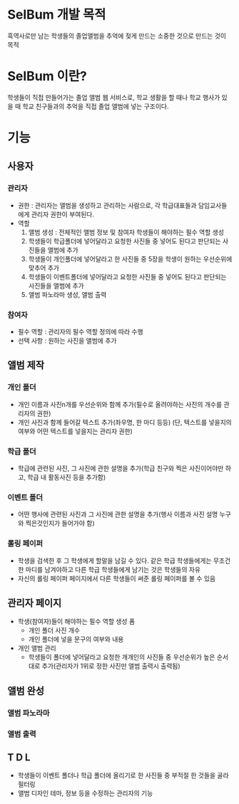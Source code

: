 # SelBum 개발 목적
흑역사로만 남는 학생들의 졸업앨범을 추억에 젖게 만드는 소중한 것으로 만드는 것이 목적

# SelBum 이란?
학생들이 직접 만들어가는 졸업 앨범 웹 서비스로, 학교 생활을 할 때나 학교 행사가 있을 때 학교 친구들과의 추억을 직접 졸업 앨범에 넣는 구조이다. 


# 기능
## 사용자
### 관리자
- 권한 : 관리자는 앨범을 생성하고 관리하는 사람으로, 각 학급대표들과 담임교사들 에게 관리자 권한이 부여된다.  
- 역할
  1. 앨범 생성 : 전체적인 앨범 정보 및 참여자 학생들이 해야하는 필수 역할 생성
  2. 학생들이 학급폴더에 넣어달라고 요청한 사진들 중 넣어도 된다고 판단되는 사진들을 앨범에 추가
  3. 학생들이 개인폴더에 넣어달라고 한 사진들 중 5장을 학생이 원하는 우선순위에 맞추어 추가
  4. 학생들이 이벤트폴더에 넣어달라고 요청한 사진들 중 넣어도 된다고 판단되는 사진들을 앨범에 추가
  5. 앨범 파노라마 생성, 앨범 출력
### 참여자
- 필수 역할 : 관리자의 필수 역할 정의에 따라 수행
- 선택 사항 : 원하는 사진을 앨범에 추가

## 앨범 제작
### 개인 폴더
- 개인 이름과 사진n개를 우선순위와 함께 추가(필수로 올려야하는 사진의 개수를 관리자의 권한) 
- 개인 사진과 함께 들어갈 텍스트 추가(좌우명, 한 마디 등등) (단, 텍스트를 넣을지의 여부와 어떤 텍스트를 넣을지는 관리자 권한)
### 학급 폴더
- 학급에 관련된 사진, 그 사진에 관한 설명을 추가(학급 친구와 찍은 사진이어야만 하고, 학급 내 활동사진 등을 추가함)
### 이벤트 폴더
- 어떤 행사에 관련된 사진과 그 사진에 관한 설명을 추가(행사 이름과 사진 설명 누구와 찍은것인지가 들어가야 함)
### 롤링 페이퍼
- 학생을 검색한 후 그 학생에게 할말을 남길 수 있다. 같은 학급 학생들에게는 무조건 한 마디를 남겨야하고 다른 학급 학생들에게 남기는 것은 학생들의 자유
- 자신의 롤링 페이퍼 페이지에서 다른 학생들이 써준 롤링 페이퍼를 볼 수 있음

## 관리자 페이지
- 학생(참여자)들이 해야하는 필수 역할 생성 폼
  - 개인 폴더 사진 개수
  - 개인 폴더에 넣을 문구의 여부와 내용
- 개인 앨범 관리
  - 학생들이 폴더에 넣어달라고 요청한 개개인의 사진들 중 우선순위가 높은 순서대로 추가(관리자가 1위로 정한 사진만 앨범 출력시 출력됨)

## 앨범 완성
### 앨범 파노라마
### 앨범 출력

## T D L 
- 학생들이 이벤트 폴더나 학급 폴더에 올리기로 한 사진들 중 부적절 한 것들을 골라 필터링
- 앨범 디자인 테마, 정보 등을 수정하는 관리자의 기능
